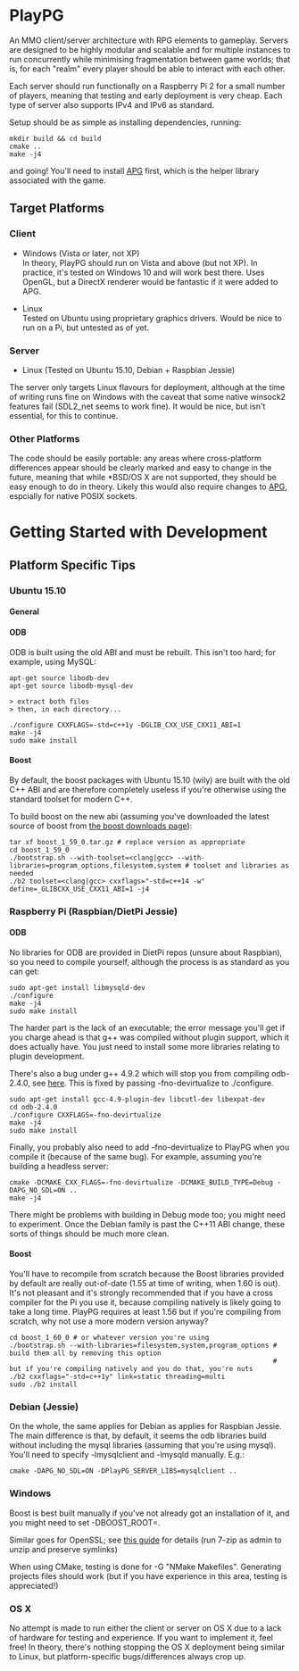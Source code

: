 PlayPG
======

An MMO client/server architecture with RPG elements to gameplay. Servers are designed to be highly modular and scalable and for multiple instances to run concurrently while minimising fragmentation between game worlds; that is, for each "realm" every player should be able to interact with each other.

Each server should run functionally on a Raspberry Pi 2 for a small number of players, meaning that testing and early deployment is very cheap. Each type of server also supports IPv4 and IPv6 as standard.

Setup should be as simple as installing dependencies, running:

```
mkdir build && cd build
cmake ..
make -j4
```

and going! You'll need to install [APG](https://github.com/SgtCoDFish/APG) first, which is the helper library associated with the game.

Target Platforms
----------------
### Client
- Windows (Vista or later, not XP)   
In theory, PlayPG should run on Vista and above (but not XP). In practice, it's tested on Windows 10 and will work best there. Uses OpenGL, but a DirectX renderer would be fantastic if it were added to APG.

- Linux   
Tested on Ubuntu using proprietary graphics drivers. Would be nice to run on a Pi, but untested as of yet.

### Server
- Linux (Tested on Ubuntu 15.10, Debian + Raspbian Jessie)   

The server only targets Linux flavours for deployment, although at the time of writing runs fine on Windows with the caveat that some native winsock2 features fail (SDL2_net seems to work fine). It would be nice, but isn't essential, for this to continue.

### Other Platforms
The code should be easily portable: any areas where cross-platform differences appear should be clearly marked and easy to change in the future, meaning that while *BSD/OS X are not supported, they should be easy enough to do in theory. Likely this would also require changes to [APG](https://github.com/SgtCoDFish/APG), espcially for native POSIX sockets.

Getting Started with Development
================================

Platform Specific Tips
----------------------

### Ubuntu 15.10
#### General

#### ODB
ODB is built using the old ABI and must be rebuilt. This isn't too hard; for example, using MySQL:

```
apt-get source libodb-dev
apt-get source libodb-mysql-dev

> extract both files
> then, in each directory...

./configure CXXFLAGS=-std=c++1y -DGLIB_CXX_USE_CXX11_ABI=1
make -j4
sudo make install
```

#### Boost
By default, the boost packages with Ubuntu 15.10 (wily) are built with the old C++ ABI and are therefore completely useless if you're otherwise using the standard toolset for modern C++.

To build boost on the new abi (assuming you've downloaded the latest source of boost from [the boost downloads page](http://www.boost.org/users/download/)):

```
tar xf boost_1_59_0.tar.gz # replace version as appropriate
cd boost_1_59_0
./bootstrap.sh --with-toolset=<clang|gcc> --with-libraries=program_options,filesystem,system # toolset and libraries as needed
./b2 toolset=<clang|gcc> cxxflags="-std=c++14 -w" define=_GLIBCXX_USE_CXX11_ABI=1 -j4
```

### Raspberry Pi (Raspbian/DietPi Jessie)
#### ODB
No libraries for ODB are provided in DietPi repos (unsure about Raspbian), so you need to compile yourself, although the process is as standard as you can get:

```
sudo apt-get install libmysqld-dev
./configure
make -j4
sudo make install
```

The harder part is the lack of an executable; the error message you'll get if you charge ahead is that g++ was compiled without plugin support, which it does actually have. You just need to install some more libraries relating to plugin development.

There's also a bug under g++ 4.9.2 which will stop you from compiling odb-2.4.0, see [here](http://www.codesynthesis.com/pipermail/odb-users/2015-February/002378.html). This is fixed by passing -fno-devirtualize to ./configure.

```
sudo apt-get install gcc-4.9-plugin-dev libcutl-dev libexpat-dev
cd odb-2.4.0
./configure CXXFLAGS=-fno-devirtualize
make -j4
sudo make install
```

Finally, you probably also need to add -fno-devirtualize to PlayPG when you compile it (because of the same bug). For example, assuming you're building a headless server:

```
cmake -DCMAKE_CXX_FLAGS=-fno-devirtualize -DCMAKE_BUILD_TYPE=Debug -DAPG_NO_SDL=ON ..
make -j4
```

There might be problems with building in Debug mode too; you might need to experiment. Once the Debian family is past the C++11 ABI change, these sorts of things should be much more clean.

#### Boost
You'll have to recompile from scratch because the Boost libraries provided by default are really out-of-date (1.55 at time of writing, when 1.60 is out). It's not pleasant and it's strongly recommended that if you have a cross compiler for the Pi you use it, because compiling natively is likely going to take a long time. PlayPG requires at least 1.56 but if you're compiling from scratch, why not use a more modern version anyway?

```
cd boost_1_60_0 # or whatever version you're using
./bootstrap.sh --with-libraries=filesystem,system,program_options # build them all by removing this option
																  # but if you're compiling natively and you do that, you're nuts
./b2 cxxflags="-std=c++1y" link=static threading=multi
sudo ./b2 install
```

### Debian (Jessie)
On the whole, the same applies for Debian as applies for Raspbian Jessie. The main difference is that, by default, it seems the odb libraries build without including the mysql libraries (assuming that you're using mysql). You'll need to specify -lmysqlclient and -lmysqld manually. E.g.:

```
cmake -DAPG_NO_SDL=ON -DPlayPG_SERVER_LIBS=mysqlclient ..
```

### Windows
Boost is best built manually if you've not already got an installation of it, and you might need to set -DBOOST_ROOT=<path>.

Similar goes for OpenSSL; see [this guide](http://developer.covenanteyes.com/building-openssl-for-visual-studio/) for details (run 7-zip as admin to unzip and preserve symlinks)

When using CMake, testing is done for -G "NMake Makefiles". Generating projects files should work (but if you have experience in this area, testing is appreciated!)

### OS X
No attempt is made to run either the client or server on OS X due to a lack of hardware for testing and experience. If you want to implement it, feel free! In theory, there's nothing stopping the OS X deployment being similar to Linux, but platform-specific bugs/differences always crop up. 